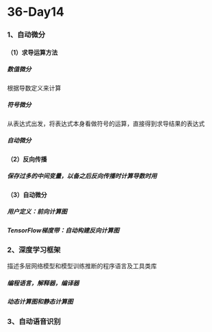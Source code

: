 # 36-Day14

### 1、自动微分

#### （1）求导运算方法

##### 数值微分

根据导数定义来计算

##### 符号微分

从表达式出发，将表达式本身看做符号的运算，直接得到求导结果的表达式

##### 自动微分

#### （2）反向传播

##### 保存过多的中间变量，以备之后反向传播时计算导数时用

#### （3）自动微分

##### 用户定义：前向计算图

##### TensorFlow梯度带：自动构建反向计算图

### 2、深度学习框架

描述多层网络模型和模型训练推断的程序语言及工具类库

##### 编程语言，解释器，编译器

##### 动态计算图和静态计算图

### 3、自动语音识别